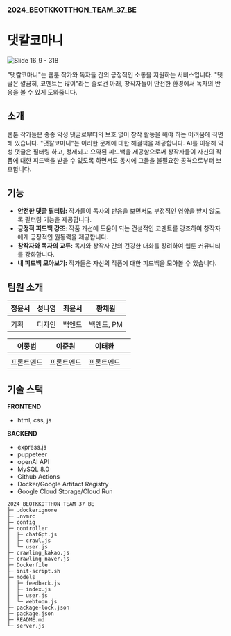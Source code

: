 ### 2024_BEOTKKOTTHON_TEAM_37_BE
# 댓칼코마니

![Slide 16_9 - 318](https://github.com/goormthon-Univ/2024_BEOTKKOTTHON_TEAM_37_BE/assets/90598552/b481341a-ff46-4d02-b0a6-d6ef4bd0e16e)

"댓칼코마니"는 웹툰 작가와 독자들 간의 긍정적인 소통을 지원하는 서비스입니다. "댓글은 깔끔히, 코멘트는 많이"라는 슬로건 아래, 창작자들이 안전한 환경에서 독자의 반응을 볼 수 있게 도와줍니다.

## 소개

웹툰 작가들은 종종 악성 댓글로부터의 보호 없이 창작 활동을 해야 하는 어려움에 직면해 있습니다. "댓칼코마니"는 이러한 문제에 대한 해결책을 제공합니다. AI를 이용해 악성 댓글은 필터링 하고, 정제되고 요약된 피드백을 제공함으로써 창작자들이 자신의 작품에 대한 피드백을 받을 수 있도록 하면서도 동시에 그들을 불필요한 공격으로부터 보호합니다.

## 기능

- **안전한 댓글 필터링:** 작가들이 독자의 반응을 보면서도 부정적인 영향을 받지 않도록 필터링 기능을 제공합니다.
- **긍정적 피드백 강조:** 작품 개선에 도움이 되는 건설적인 코멘트를 강조하여 창작자에게 긍정적인 원동력을 제공합니다.
- **창작자와 독자의 교류:** 독자와 창작자 간의 건강한 대화를 장려하여 웹툰 커뮤니티를 강화합니다.
- **내 피드백 모아보기:** 작가들은 자신의 작품에 대한 피드백을 모아볼 수 있습니다.

## 팀원 소개

| 정윤서 | 성나영 | 최윤서 | 황채원 |
| --- | --- | --- | --- |
|  |  |  |  |
| 기획 | 디자인 | 백엔드 | 백엔드, PM |

| 이종범 | 이준원 | 이태환 |  |
| --- | --- | --- | --- |
|  |  |  |  |
| 프론트엔드 | 프론트엔드 | 프론트엔드 |  |

## 기술 스택

**FRONTEND**

- html, css, js

**BACKEND**

- express.js
- puppeteer
- openAI API
- MySQL 8.0
- Github Actions
- Docker/Google Artifact Registry
- Google Cloud Storage/Cloud Run

```
2024_BEOTKKOTTHON_TEAM_37_BE
├─ .dockerignore
├─ .nvmrc
├─ config
├─ controller
│  ├─ chatGpt.js
│  ├─ crawl.js
│  └─ user.js
├─ crawling_kakao.js
├─ crawling_naver.js
├─ Dockerfile
├─ init-script.sh
├─ models
│  ├─ feedback.js
│  ├─ index.js
│  ├─ user.js
│  └─ webtoon.js
├─ package-lock.json
├─ package.json
├─ README.md
└─ server.js

```
